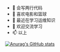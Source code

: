 - 👋 会写两行代码
- 👀 喜欢电影和篮球
- 🌱 最近在学习运维知识
- 💞️ 欢迎交流学习
- 📫 以上

[![Anurag's GitHub stats](https://github-readme-stats.vercel.app/api?username=zt5203)](https://github.com/zt5203/github-readme-stats)
<!---
zt5203/zt5203 is a ✨ special ✨ repository because its `README.md` (this file) appears on your GitHub profile.
You can click the Preview link to take a look at your changes.
--->
